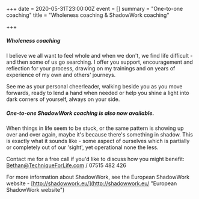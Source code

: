 +++
date = 2020-05-31T23:00:00Z
event = []
summary = "One-to-one coaching"
title = "Wholeness coaching & ShadowWork coaching"

+++
##### **_Wholeness_ coaching**

I believe we all want to feel whole and when we don't, we find life difficult - and then some of us go searching.  I offer you support, encouragement and reflection for your process, drawing on my trainings and on years of experience of my own and others' journeys.

See me as your personal cheerleader, walking beside you as you move forwards, ready to lend a hand when needed or help you shine a light into dark corners of yourself, always on your side.

##### One-to-one **_ShadowWork_ coaching** is also now available.

When things in life seem to be stuck, or the same pattern is showing up over and over again, maybe it's because there's something in shadow.  This is exactly what it sounds like - some aspect of ourselves which is partially or completely out of our 'sight', yet operational none the less.

Contact me for a free call if you'd like to discuss how you might benefit:   Bethan@TechniqueForLife.com / 07515 482 426

For more information about ShadowWork, see the European ShadowWork website -  [http://shadowwork.eu/](http://shadowwork.eu/ "European ShadowWork website")